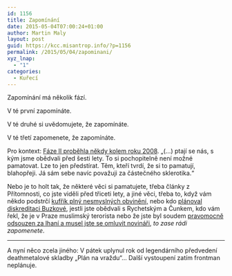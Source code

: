 ```yaml
---
id: 1156
title: Zapomínání
date: 2015-05-04T07:00:24+01:00
author: Martin Maly
layout: post
guid: https://kcc.misantrop.info/?p=1156
permalink: /2015/05/04/zapominani/
xyz_lnap:
  - "1"
categories:
  - Kuřecí
---
```

Zapomínání má několik fází.

V té první zapomínáte.

V té druhé si uvědomujete, že zapomínáte.

V té třetí zapomenete, že zapomínáte.

Pro kontext: [Fáze II proběhla někdy kolem roku 2008](https://www.novinky.cz/domaci/155407-v-pripadu-cunkova-mistostarosty-vypovidali-zeman-i-rychetsky.html). &#8222;(&#8230;) ptají se nás, s kým jsme obědvali před šesti lety. To si pochopitelně není možné pamatovat. Lze to jen předstírat. Těm, kteří tvrdí, že si to pamatují, blahopřeji. Já sám sebe navíc považuji za částečného sklerotika.&#8220;

Nebo je to holt tak, že některé věci si pamatujete, třeba články z Přítomnosti, co jste viděli před třiceti lety, a jiné věci, třeba to, když vám někdo podstrčí [kufřík plný nesmyslných obvinění,](https://www.nasipolitici.cz/cs/politik/1112-milos-zeman/profilujici-informace-a-kauzy) nebo kdo [plánoval diskreditaci Buzkové](https://cs.wikipedia.org/wiki/Af%C3%A9ra_Olovo), jestli jste obědvali s Rychetským a Čunkem, kdo vám řekl, že je v Praze muslimský terorista nebo že jste byl soudem [pravomocně odsouzen za lhaní a musel jste se omluvit novináři](https://zpravy.aktualne.cz/domaci/zeman-se-po-osmi-letech-omluvil-podivejte-se-jak/r~i:article:451373/), _to zase rádi zapomenete_.

* * *

A nyní něco zcela jiného: V pátek uplynul rok od legendárního předvedení deathmetalové skladby &#8222;Plán na vraždu&#8220;&#8230; Další vystoupení zatím frontman neplánuje.